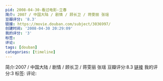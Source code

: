```yaml
---
pid: 2008-04-30-看过电影-立春
简介: 2007 / 中国大陆 / 剧情 / 顾长卫 / 蒋雯丽 张瑶
豆瓣评分: '8.3'
链接: https://movie.douban.com/subject/3036997/
创建时间: '2008-04-30 20:29:09'
我的评分: '3'
标签:
评论:
tags: [douban]
categories: [timeline]
---
```

简介:2007 / 中国大陆 / 剧情 / 顾长卫 / 蒋雯丽 张瑶
豆瓣评分:8.3
[链接](https://movie.douban.com/subject/3036997/)
我的评分:3
标签:
评论:
